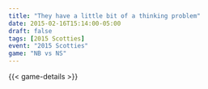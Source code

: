 ```yaml
---
title: "They have a little bit of a thinking problem"
date: 2015-02-16T15:14:00-05:00
draft: false
tags: [2015 Scotties]
event: "2015 Scotties"
game: "NB vs NS"
---
```

{{< game-details >}}
<!--more--> 